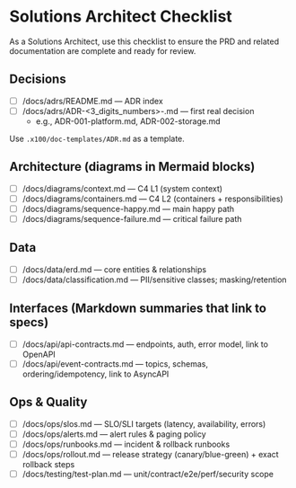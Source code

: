 # Solutions Architect Checklist
As a Solutions Architect, use this checklist to ensure the PRD and related documentation are complete and ready for review.

## Decisions
- [ ] /docs/adrs/README.md — ADR index
- [ ] /docs/adrs/ADR-<3_digits_numbers>-<decision>.md — first real decision
    - e.g., ADR-001-platform.md, ADR-002-storage.md

Use `.x100/doc-templates/ADR.md` as a template.

## Architecture (diagrams in Mermaid blocks)
- [ ] /docs/diagrams/context.md — C4 L1 (system context)
- [ ] /docs/diagrams/containers.md — C4 L2 (containers + responsibilities)
- [ ] /docs/diagrams/sequence-happy.md — main happy path
- [ ] /docs/diagrams/sequence-failure.md — critical failure path

## Data
- [ ] /docs/data/erd.md — core entities & relationships
- [ ] /docs/data/classification.md — PII/sensitive classes; masking/retention

## Interfaces (Markdown summaries that link to specs)
- [ ] /docs/api/api-contracts.md — endpoints, auth, error model, link to OpenAPI
- [ ] /docs/api/event-contracts.md — topics, schemas, ordering/idempotency, link to AsyncAPI

## Ops & Quality
- [ ] /docs/ops/slos.md — SLO/SLI targets (latency, availability, errors)
- [ ] /docs/ops/alerts.md — alert rules & paging policy
- [ ] /docs/ops/runbooks.md — incident & rollback runbooks
- [ ] /docs/ops/rollout.md — release strategy (canary/blue-green) + exact rollback steps
- [ ] /docs/testing/test-plan.md — unit/contract/e2e/perf/security scope
